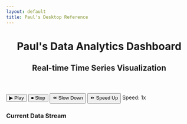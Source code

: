 ```yaml
---
layout: default
title: Paul's Desktop Reference
---
```


<link rel="stylesheet" href="/_css/dashboard.css">

<div class="dashboard-container">
  <header class="dashboard-header">
    <h1>Paul's Data Analytics Dashboard</h1>
    <h2>Real-time Time Series Visualization</h2>
  </header>

  <div class="dashboard-controls">
    <div class="control-panel">
      <button id="playBtn">▶ Play</button>
      <button id="stopBtn">⏹ Stop</button>
      <button id="slowBtn">⏪ Slow Down</button>
      <button id="fastBtn">⏩ Speed Up</button>
      <span class="speed-indicator">Speed: <span id="speedDisplay">1x</span></span>
    </div>
  </div>

  <div class="dashboard-content">
    <div class="chart-container">
      <canvas id="timeSeriesChart"></canvas>
    </div>
    <div class="data-table-container">
      <h3>Current Data Stream</h3>
      <table id="dataTable">
        <thead>
          <tr id="tableHeader"></tr>
        </thead>
        <tbody id="tableBody"></tbody>
      </table>
    </div>
  </div>
</div>

<script src="https://cdn.jsdelivr.net/npm/xlsx@0.18.5/dist/xlsx.full.min.js"></script>
<script src="https://cdn.jsdelivr.net/npm/chart.js@3.7.1/dist/chart.min.js"></script>
<script src="/js/dashboard.js"></script>
